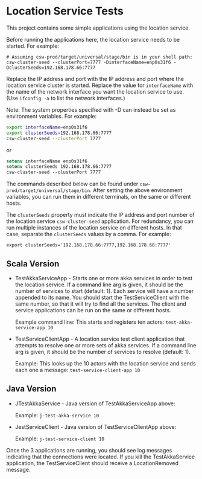 Location Service Tests
======================

This project contains some simple applications using the location service.

Before running the applications here, the location service needs to be started. For example:

    # Assuming csw-prod/target/universal/stage/bin is in your shell path:
    csw-cluster-seed --clusterPort=7777 -DinterfaceName=enp0s31f6 -DclusterSeeds=192.168.178.66:7777

Replace the IP address and port with the IP address and port where the location service cluster is started.
Replace the value for `interfaceName` with the name of the network interface you want the location service to use.
(Use `ifconfig -a` to list the network interfaces.)

Note: The system properties specified with -D can instead be set as environment variables. For example:

```bash
export interfaceName=enp0s31f6
export clusterSeeds=192.168.178.66:7777
csw-cluster-seed --clusterPort 7777
```
or 

```csh
setenv interfaceName enp0s31f6
setenv clusterSeeds 192.168.178.66:7777
csw-cluster-seed --clusterPort 7777
```

The commands described below can be found under `csw-prod/target/universal/stage/bin`.
After setting the above environment variables, you can run them in different terminals, on the same or different hosts.

The `clusterSeeds` property must indicate the IP address and port number of the location 
service `csw-cluster-seed` application. For redundancy, you can run multiple instances of the location service
on different hosts. In that case, separate the `clusterSeeds` values by a comma. For example:

    export clusterSeeds='192.168.178.66:7777,192.168.178.68:7777'

Scala Version
-------------

* TestAkkaServiceApp - Starts one or more akka services in order to test the location service.
  If a command line arg is given, it should be the number of services to start (default: 1).
  Each service will have a number appended to its name.
  You should start the TestServiceClient with the same number, so that it
  will try to find all the services.
  The client and service applications can be run on the same or different hosts.
  
  Example command line: This starts and registers ten actors: 
  `test-akka-service-app 10`

* TestServiceClientApp - A location service test client application that attempts to resolve one or more sets of
  akka services. If a command line arg is given, it should be the number of services to resolve (default: 1).
  
  Example: This looks up the 10 actors with the location service and sends each one a message: 
  `test-service-client-app 10`

Java Version
------------

* JTestAkkaService - Java version of TestAkkaServiceApp above:

  Example: `j-test-akka-service 10`

* JestServiceClient - Java version of TestServiceClientApp above:

  Example: `j-test-service-client 10`

Once the 3 applications are running, you should see log messages indicating that the connections were located.
If you kill the TestAkkaService application, the TestServiceClient should receive a LocationRemoved message.
